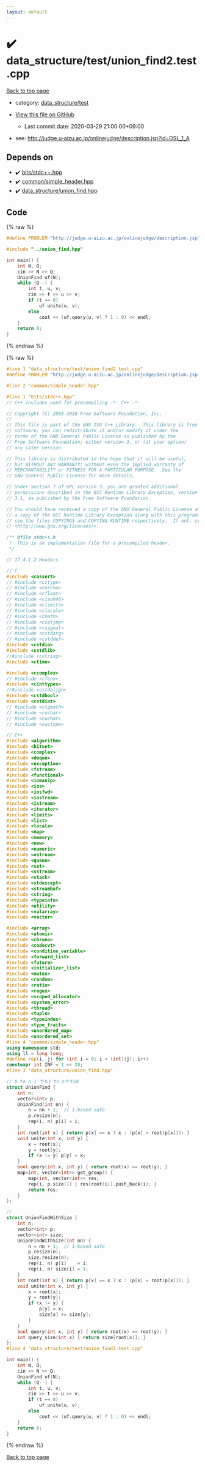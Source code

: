 ```yaml
---
layout: default
---
```


<!-- mathjax config similar to math.stackexchange -->
<script type="text/javascript" async
  src="https://cdnjs.cloudflare.com/ajax/libs/mathjax/2.7.5/MathJax.js?config=TeX-MML-AM_CHTML">
</script>
<script type="text/x-mathjax-config">
  MathJax.Hub.Config({
    TeX: { equationNumbers: { autoNumber: "AMS" }},
    tex2jax: {
      inlineMath: [ ['$','$'] ],
      processEscapes: true
    },
    "HTML-CSS": { matchFontHeight: false },
    displayAlign: "left",
    displayIndent: "2em"
  });
</script>

<script type="text/javascript" src="https://cdnjs.cloudflare.com/ajax/libs/jquery/3.4.1/jquery.min.js"></script>
<script src="https://cdn.jsdelivr.net/npm/jquery-balloon-js@1.1.2/jquery.balloon.min.js" integrity="sha256-ZEYs9VrgAeNuPvs15E39OsyOJaIkXEEt10fzxJ20+2I=" crossorigin="anonymous"></script>
<script type="text/javascript" src="../../../assets/js/copy-button.js"></script>
<link rel="stylesheet" href="../../../assets/css/copy-button.css" />


# :heavy_check_mark: data_structure/test/union_find2.test.cpp

<a href="../../../index.html">Back to top page</a>

* category: <a href="../../../index.html#2f0dc85cbb0980b745ae32d3fa8bfd47">data_structure/test</a>
* <a href="{{ site.github.repository_url }}/blob/master/data_structure/test/union_find2.test.cpp">View this file on GitHub</a>
    - Last commit date: 2020-03-29 21:00:00+09:00


* see: <a href="http://judge.u-aizu.ac.jp/onlinejudge/description.jsp?id=DSL_1_A">http://judge.u-aizu.ac.jp/onlinejudge/description.jsp?id=DSL_1_A</a>


## Depends on

* :heavy_check_mark: <a href="../../../library/bits/stdc++.hpp.html">bits/stdc++.hpp</a>
* :heavy_check_mark: <a href="../../../library/common/simple_header.hpp.html">common/simple_header.hpp</a>
* :heavy_check_mark: <a href="../../../library/data_structure/union_find.hpp.html">data_structure/union_find.hpp</a>


## Code

<a id="unbundled"></a>
{% raw %}
```cpp
#define PROBLEM "http://judge.u-aizu.ac.jp/onlinejudge/description.jsp?id=DSL_1_A"

#include "../union_find.hpp"

int main() {
    int N, Q;
    cin >> N >> Q;
    UnionFind uf(N);
    while (Q--) {
        int t, u, v;
        cin >> t >> u >> v;
        if (t == 0)
            uf.unite(u, v);
        else
            cout << (uf.query(u, v) ? 1 : 0) << endl;
    }
    return 0;
}
```
{% endraw %}

<a id="bundled"></a>
{% raw %}
```cpp
#line 1 "data_structure/test/union_find2.test.cpp"
#define PROBLEM "http://judge.u-aizu.ac.jp/onlinejudge/description.jsp?id=DSL_1_A"

#line 2 "common/simple_header.hpp"

#line 1 "bits/stdc++.hpp"
// C++ includes used for precompiling -*- C++ -*-

// Copyright (C) 2003-2018 Free Software Foundation, Inc.
//
// This file is part of the GNU ISO C++ Library.  This library is free
// software; you can redistribute it and/or modify it under the
// terms of the GNU General Public License as published by the
// Free Software Foundation; either version 3, or (at your option)
// any later version.

// This library is distributed in the hope that it will be useful,
// but WITHOUT ANY WARRANTY; without even the implied warranty of
// MERCHANTABILITY or FITNESS FOR A PARTICULAR PURPOSE.  See the
// GNU General Public License for more details.

// Under Section 7 of GPL version 3, you are granted additional
// permissions described in the GCC Runtime Library Exception, version
// 3.1, as published by the Free Software Foundation.

// You should have received a copy of the GNU General Public License and
// a copy of the GCC Runtime Library Exception along with this program;
// see the files COPYING3 and COPYING.RUNTIME respectively.  If not, see
// <http://www.gnu.org/licenses/>.

/** @file stdc++.h
 *  This is an implementation file for a precompiled header.
 */

// 17.4.1.2 Headers

// C
#include <cassert>
// #include <cctype>
// #include <cerrno>
// #include <cfloat>
// #include <ciso646>
// #include <climits>
// #include <clocale>
// #include <cmath>
// #include <csetjmp>
// #include <csignal>
// #include <cstdarg>
// #include <cstddef>
#include <cstdio>
#include <cstdlib>
//#include <cstring>
#include <ctime>

#include <ccomplex>
// #include <cfenv>
#include <cinttypes>
//#include <cstdalign>
#include <cstdbool>
#include <cstdint>
// #include <ctgmath>
// #include <cuchar>
// #include <cwchar>
// #include <cwctype>

// C++
#include <algorithm>
#include <bitset>
#include <complex>
#include <deque>
#include <exception>
#include <fstream>
#include <functional>
#include <iomanip>
#include <ios>
#include <iosfwd>
#include <iostream>
#include <istream>
#include <iterator>
#include <limits>
#include <list>
#include <locale>
#include <map>
#include <memory>
#include <new>
#include <numeric>
#include <ostream>
#include <queue>
#include <set>
#include <sstream>
#include <stack>
#include <stdexcept>
#include <streambuf>
#include <string>
#include <typeinfo>
#include <utility>
#include <valarray>
#include <vector>

#include <array>
#include <atomic>
#include <chrono>
#include <codecvt>
#include <condition_variable>
#include <forward_list>
#include <future>
#include <initializer_list>
#include <mutex>
#include <random>
#include <ratio>
#include <regex>
#include <scoped_allocator>
#include <system_error>
#include <thread>
#include <tuple>
#include <typeindex>
#include <type_traits>
#include <unordered_map>
#include <unordered_set>
#line 4 "common/simple_header.hpp"
using namespace std;
using ll = long long;
#define rep(i, j) for (int i = 0; i < (int)(j); i++)
constexpr int INF = 1 << 28;
#line 3 "data_structure/union_find.hpp"

// 0 to n-1 でも1 to nでもOK
struct UnionFind {
    int n;
    vector<int> p;
    UnionFind(int nn) {
        n = nn + 1;  // 1-based safe
        p.resize(n);
        rep(i, n) p[i] = i;
    }
    int root(int x) { return p[x] == x ? x : (p[x] = root(p[x])); }
    void unite(int x, int y) {
        x = root(x);
        y = root(y);
        if (x != y) p[y] = x;
    }
    bool query(int x, int y) { return root(x) == root(y); }
    map<int, vector<int>> get_group() {
        map<int, vector<int>> res;
        rep(i, p.size()) { res[root(i)].push_back(i); }
        return res;
    }
};

//
struct UnionFindWithSize {
    int n;
    vector<int> p;
    vector<int> size;
    UnionFindWithSize(int nn) {
        n = nn + 1;  // 1-based safe
        p.resize(n);
        size.resize(n);
        rep(i, n) p[i]    = i;
        rep(i, n) size[i] = 1;
    }
    int root(int x) { return p[x] == x ? x : (p[x] = root(p[x])); }
    void unite(int x, int y) {
        x = root(x);
        y = root(y);
        if (x != y) {
            p[y] = x;
            size[x] += size[y];
        }
    }
    bool query(int x, int y) { return root(x) == root(y); }
    int query_size(int x) { return size[root(x)]; }
};
#line 4 "data_structure/test/union_find2.test.cpp"

int main() {
    int N, Q;
    cin >> N >> Q;
    UnionFind uf(N);
    while (Q--) {
        int t, u, v;
        cin >> t >> u >> v;
        if (t == 0)
            uf.unite(u, v);
        else
            cout << (uf.query(u, v) ? 1 : 0) << endl;
    }
    return 0;
}

```
{% endraw %}

<a href="../../../index.html">Back to top page</a>


